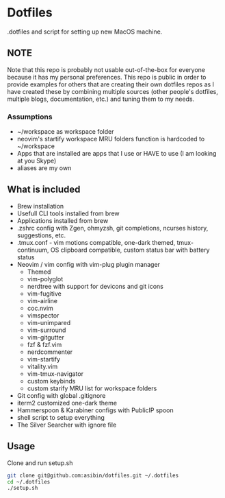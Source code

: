 # Dotfiles

.dotfiles and script for setting up new MacOS machine.

## NOTE

Note that this repo is probably not usable out-of-the-box
 for everyone because it has my personal preferences.
 This repo is public in order to provide examples for
 others that are creating their own dotfiles repos
 as I have created these by combining multiple sources
 (other people's dotfiles, multiple blogs,
 documentation, etc.) and tuning them to my needs.

### Assumptions

- ~/workspace as workspace folder
- neovim's startify workspace MRU folders function is hardcoded to ~/workspace
- Apps that are installed are apps that I use or HAVE to use
 (I am looking at you Skype)
- aliases are my own

## What is included

- Brew installation
- Usefull CLI tools installed from brew
- Applications installed from brew
- .zshrc config with Zgen, ohmyzsh, git completions, ncurses history,
  suggestions, etc.
- .tmux.conf - vim motions compatible, one-dark themed, tmux-continuum,
  OS clipboard compatible, custom status bar with battery status
- Neovim / vim config with vim-plug plugin manager
  - Themed
  - vim-polyglot
  - nerdtree with support for devicons and git icons
  - vim-fugitive
  - vim-airline
  - coc.nvim
  - vimspector
  - vim-unimpared
  - vim-surround
  - vim-gitgutter
  - fzf & fzf.vim
  - nerdcommenter
  - vim-startify
  - vitality.vim
  - vim-tmux-navigator
  - custom keybinds
  - custom starify MRU list for workspace folders
- Git config with global .gitignore
- iterm2 customized one-dark theme
- Hammerspoon & Karabiner configs with PublicIP spoon
- shell script to setup everything
- The Silver Searcher with ignore file

## Usage

Clone and run setup.sh

```bash
git clone git@github.com:asibin/dotfiles.git ~/.dotfiles
cd ~/.dotfiles
./setup.sh
```
